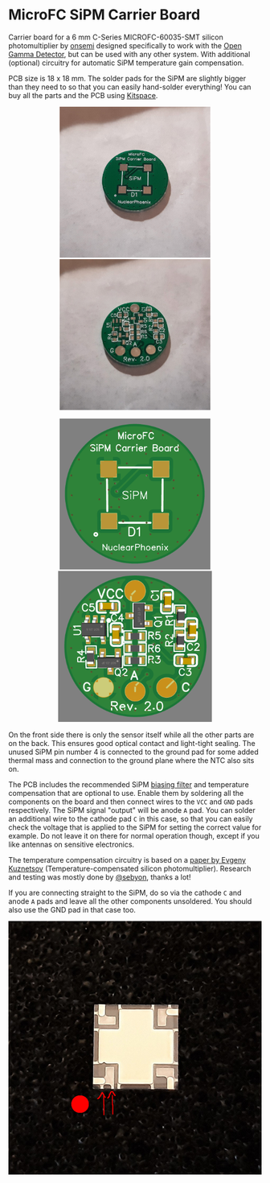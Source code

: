 # MicroFC SiPM Carrier Board

Carrier board for a 6 mm C-Series MICROFC-60035-SMT silicon photomultiplier by [onsemi](https://www.onsemi.com/pdf/datasheet/microc-series-d.pdf) designed specifically to work with the [Open Gamma Detector](https://github.com/OpenGammaProject/Open-Gamma-Detector), but can be used with any other system. With additional (optional) circuitry for automatic SiPM temperature gain compensation.

PCB size is 18 x 18 mm. The solder pads for the SiPM are slightly bigger than they need to so that you can easily hand-solder everything! You can buy all the parts and the PCB using [Kitspace](https://kitspace.org/boards/github.com/opengammaproject/MicroFC-SiPM-Carrier-Board/).

<p align="center">
  <img alt="Front Side PCB" title="Front Side PCB" src="docs/pcb_front.jpg" height="300px">
  <img alt="Back Side PCB" title="Back Side PCB" src="docs/pcb_back.jpg" height="300px">
</p>

<p align="center">
  <img alt="Front Side PCB Rendering" title="Front Side PCB Rendering" src="docs/sipm1.png" height="300px">
  <img alt="Back Side PCB Rendering" title="Back Side PCB Rendering" src="docs/sipm2.png" height="300px">
</p>

On the front side there is only the sensor itself while all the other parts are on the back. This ensures good optical contact and light-tight sealing. The unused SiPM pin number 4 is connected to the ground pad for some added thermal mass and connection to the ground plane where the NTC also sits on.

The PCB includes the recommended SiPM [biasing filter](https://www.onsemi.com/pub/Collateral/AND9782-D.PDF) and temperature compensation that are optional to use. Enable them by soldering all the components on the board and then connect wires to the `VCC` and `GND` pads respectively. The SiPM signal "output" will be anode `A` pad. You can solder an additional wire to the cathode pad `C` in this case, so that you can easily check the voltage that is applied to the SiPM for setting the correct value for example. Do not leave it on there for normal operation though, except if you like antennas on sensitive electronics.

The temperature compensation circuitry is based on a [paper by Evgeny Kuznetsov](https://doi.org/10.1016/j.nima.2017.11.060) (Temperature-compensated silicon photomultiplier). Research and testing was mostly done by [@sebyon](https://github.com/sebyon), thanks a lot!

If you are connecting straight to the SiPM, do so via the cathode `C` and anode `A` pads and leave all the other components unsoldered. You should also use the GND pad in that case too.

![SiPM Orientation](docs/SiPM-orientation.jpg)
